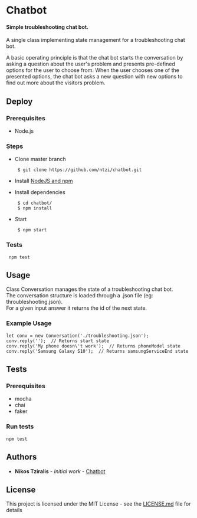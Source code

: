 # Chatbot

#### Simple troubleshooting chat bot.

A single class implementing state management for a troubleshooting chat bot.

A basic operating principle is that the chat bot starts the conversation by asking a question about the user's problem and presents pre-defined options for the user to choose from. When the user chooses one of the presented options, the chat bot asks a new question with new options to find out more about the visitors problem.

## Deploy
### Prerequisites
 - Node.js

### Steps
  - Clone master branch

         $ git clone https://github.com/ntzi/chatbot.git

  - Install [NodeJS and npm](https://nodejs.org/en/)
  - Install  dependencies

         $ cd chatbot/
         $ npm install

  - Start

         $ npm start

### Tests

     npm test


## Usage

Class Conversation manages the state of a troubleshooting chat bot.\
The conversation structure is loaded through a .json file (eg: throubleshooting.json).\
For a given input answer it returns the id of the next state.

### Example Usage


    let conv = new Conversation('./troubleshooting.json');
    conv.reply('');  // Returns start state
    conv.reply('My phone doesn\'t work');  // Returns phoneModel state
    conv.reply('Samsung Galaxy S10');  // Returns samsungServiceEnd state



## Tests

### Prerequisites

* mocha
* chai
* faker


### Run tests

    npm test



## Authors

* **Nikos Tziralis** - *Initial work* - [Chatbot](https://github.com/ntzi/chatbot)

## License

This project is licensed under the MIT License - see the [LICENSE.md](LICENSE.md) file for details
